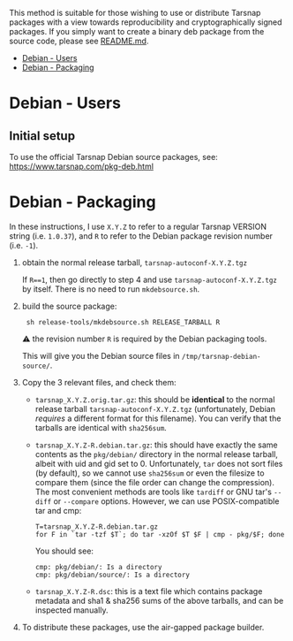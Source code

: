 This method is suitable for those wishing to use or distribute Tarsnap
packages with a view towards reproducibility and cryptographically signed
packages.  If you simply want to create a binary deb package from the source
code, please see [README.md](README.md).

* [Debian - Users](#debian---users)
* [Debian - Packaging](#debian---packaging)


Debian - Users
==============

Initial setup
-------------

To use the official Tarsnap Debian source packages, see:
https://www.tarsnap.com/pkg-deb.html


Debian - Packaging
==================

In these instructions, I use `X.Y.Z` to refer to a regular Tarsnap VERSION
string (i.e. `1.0.37`), and `R` to refer to the Debian package revision
number (i.e. `-1`).

1. obtain the normal release tarball, `tarsnap-autoconf-X.Y.Z.tgz`

   If `R==1`, then go directly to step 4 and use `tarsnap-autoconf-X.Y.Z.tgz`
   by itself.  There is no need to run `mkdebsource.sh`.

2. build the source package:

        sh release-tools/mkdebsource.sh RELEASE_TARBALL R

   :warning: the revision number `R` is required by the Debian packaging
   tools.

   This will give you the Debian source files in
   `/tmp/tarsnap-debian-source/`.

3. Copy the 3 relevant files, and check them:

     - `tarsnap_X.Y.Z.orig.tar.gz`: this should be **identical** to the normal
       release tarball `tarsnap-autoconf-X.Y.Z.tgz` (unfortunately, Debian
       *requires* a different format for this filename).  You can verify that
       the tarballs are identical with `sha256sum`.

     - `tarsnap_X.Y.Z-R.debian.tar.gz`: this should have exactly the same
       contents as the `pkg/debian/` directory in the normal release tarball,
       albeit with uid and gid set to 0.  Unfortunately, `tar` does not sort
       files (by default), so we cannot use `sha256sum` or even the filesize
       to compare them (since the file order can change the compression).  The
       most convenient methods are tools like `tardiff` or GNU tar's `--diff`
       or `--compare` options.  However, we can use POSIX-compatible tar and
       cmp:

           T=tarsnap_X.Y.Z-R.debian.tar.gz
           for F in `tar -tzf $T`; do tar -xzOf $T $F | cmp - pkg/$F; done

       You should see:

           cmp: pkg/debian/: Is a directory
           cmp: pkg/debian/source/: Is a directory

     - `tarsnap_X.Y.Z-R.dsc`: this is a text file which contains package
       metadata and sha1 & sha256 sums of the above tarballs, and can be
       inspected manually.

4. To distribute these packages, use the air-gapped package builder.
